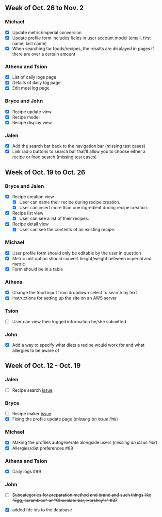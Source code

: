 ## Week of Oct. 26 to Nov. 2
### Michael
- [x] Update metric/imperial conversion
- [x] Update profile form includes fields in user account model (email, first name, last name)
- [x] When searching for foods/recipes, the results are displayed in pages if there are over a certain amount

### Athena and Tsion
- [x] List of daily logs page
- [x] Details of daily log page
- [x] Edit meal log page

### Bryce and John
- [x] Recipe update view
- [x] Recipe model
- [x] Recipe display view

### Jalen
- [x] Add the search bar back to the navigation bar (missing test cases)
- [x] Link radio buttons to search bar that'll allow you to choose either a recipe or food search (missing test cases)

## Week of Oct. 19 to Oct. 26
### Bryce and Jalen
- [x] Recipe creation view
    - [x] User can name their recipe during recipe creation.
    - [x] User can insert more than one ingredient during recipe creation.
- [x] Recipe list view
    - [x] User can see a list of their recipes.
- [x] Recipe detail view
    - [x] User can see the contents of an existing recipe.

### Michael
- [x] User profile form should only be editable by the user in question
- [x] Metric unit option should convert height/weight between imperial and metric
- [x] Form should be in a table

### Athena
- [x] Change the food input from dropdown select to search by text
- [x] Instructions for setting up the site on an AWS server

### Tsion
- [ ] User can view their logged information he/she submitted

### John
- [x] Add a way to specify what diets a recipe would work for and what allergies to be aware of


## Week of Oct. 12 - Oct. 19
### Jalen
- [ ] Recipe search [issue](https://github.com/COSC481W-2020Fall/cosc481w-581-2020-fall-nutrition-helper/issues/91)

### Bryce
- [ ] Recipe maker [issue](https://github.com/COSC481W-2020Fall/cosc481w-581-2020-fall-nutrition-helper/issues/87)
- [x] Fixing the profile update page (*missing an issue link*)

### Michael
- [x] Making the profiles autogenerate alongside users (*missing an issue link*)
- [x] Allergies/diet preferences #88

### Athena and Tsion
- [x] Daily logs #89

### John
- [ ] <s>Subcategories for preparation method and brand and such things like "Egg, scrambled" or "Chocolate bar, Hershey's" #37</s>
- [x] added fdc ids to the database

